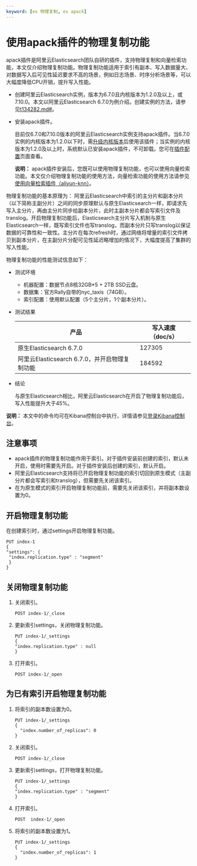 ```yaml
---
keyword: [es 物理复制, es apack]
---
```


# 使用apack插件的物理复制功能

apack插件是阿里云Elasticsearch团队自研的插件，支持物理复制和向量检索功能，本文仅介绍物理复制功能。物理复制功能适用于索引有副本、写入数据量大、对数据写入后可见性延迟要求不高的场景，例如日志场景、时序分析场景等，可以大幅度降低CPU开销，提升写入性能。

-   创建阿里云Elasticsearch实例，版本为6.7.0且内核版本为1.2.0及以上，或7.10.0。本文以阿里云Elasticsearch 6.7.0为例介绍。创建实例的方法，请参见[t134282.md\#](/intl.zh-CN/Elasticsearch/管理实例/创建阿里云Elasticsearch实例.md)。
-   安装apack插件。

    目前仅6.7.0和7.10.0版本的阿里云Elasticsearch实例支持apack插件。当6.7.0实例的内核版本为1.2.0以下时，需[升级内核版本](/intl.zh-CN/Elasticsearch/版本升级/升级版本.md)后使用该插件；当实例的内核版本为1.2.0及以上时，系统默认已安装apack插件，不可卸载。您可在[插件配置](/intl.zh-CN/Elasticsearch/插件配置/插件配置概述.md)页面查看。

    **说明：** apack插件安装后，您既可以使用物理复制功能，也可以使用向量检索功能。本文仅介绍物理复制功能的使用方法，向量检索功能的使用方法请参见[使用向量检索插件（aliyun-knn）]()。


物理复制功能的基本原理为： 阿里云Elasticsearch中索引的主分片和副本分片（以下简称主副分片）之间的同步原理默认与原生Elasticsearch一样，即请求先写入主分片，再由主分片同步给副本分片，此时主副本分片都会写索引文件及translog。开启物理复制功能后，Elasticsearch主分片写入机制与原生Elasticsearch一样，既写索引文件也写translog，而副本分片只写translog以保证数据的可靠性和一致性。主分片在每次refresh时，通过网络将增量的索引文件拷贝到副本分片，在主副分片分配可见性延迟略增加的情况下，大幅度提高了集群的写入性能。

物理复制功能的性能测试信息如下：

-   测试环境
    -   机器配置：数据节点8核32GB\*5 + 2TB SSD云盘。
    -   数据集：官方Rally自带的nyc\_taxis（74GB）。
    -   索引配置：使用默认配置（5个主分片，1个副本分片）。
-   测试结果

    |产品|写入速度（doc/s）|
    |--|-----------|
    |原生Elasticsearch 6.7.0|127305|
    |阿里云Elasticsearch 6.7.0，并开启物理复制功能|184592|

-   结论

    与原生Elasticsearch相比，阿里云Elasticsearch在开启了物理复制功能后，写入性能提升大于45%。


**说明：** 本文中的命令均可在Kibana控制台中执行，详情请参见[登录Kibana控制台](/intl.zh-CN/Elasticsearch/可视化控制/Kibana/登录Kibana控制台.md)。

## 注意事项

-   apack插件的物理复制功能作用于索引。对于插件安装前创建的索引，默认未开启，使用时需要先开启。对于插件安装后创建的索引，默认开启。
-   阿里云Elasticsearch支持将已开启物理复制功能的索引切回到原生模式（主副分片都会写索引和translog），但需要先关闭该索引。
-   在为原生模式的索引开启物理复制功能前，需要先关闭该索引，并将副本数设置为0。

## 开启物理复制功能

在创建索引时，通过settings开启物理复制功能。

```
PUT index-1
{
"settings": {
 "index.replication.type" : "segment"
 }
}
```

## 关闭物理复制功能

1.  关闭索引。

    ```
    POST index-1/_close
    ```

2.  更新索引settings，关闭物理复制功能。

    ```
    PUT index-1/_settings
    {
    "index.replication.type" : null
    }
    ```

3.  打开索引。

    ```
    POST index-1/_open
    ```


## 为已有索引开启物理复制功能

1.  将索引的副本数设置为0。

    ```
    PUT index-1/_settings
    {
      "index.number_of_replicas": 0
    }
    ```

2.  关闭索引。

    ```
    POST index-1/_close
    ```

3.  更新索引settings，打开物理复制功能。

    ```
    PUT index-1/_settings
    {
    "index.replication.type" : "segment"
    }
    ```

4.  打开索引。

    ```
    POST  index-1/_open
    ```

5.  将索引的副本数设置为1。

    ```
    PUT index-1/_settings
    {
      "index.number_of_replicas": 1
    }
    ```


